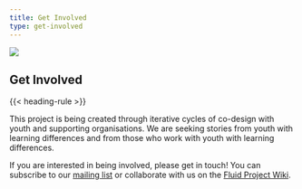 ```yaml
---
title: Get Involved
type: get-involved
---
```

![](/images/uploads/fucto-image-palenque-children.png)

## Get Involved

{{< heading-rule >}}

This project is being created through iterative cycles of co-design with youth and supporting organisations. We are seeking stories from youth with learning differences and from those who work with youth with learning differences.

If you are interested in being involved, please get in touch! You can subscribe to our [mailing list](https://lists.idrc.ocadu.ca/mailman/listinfo/sojustrepairit) or collaborate with us on the [Fluid Project Wiki](https://wiki.fluidproject.org/display/fluid/Social+Justice+Repair+Kit).
